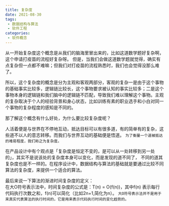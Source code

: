```yaml
---
title: 复杂度
date: 2021-08-30
tags:
 - 数据结构与算法 
 - 软件工程
categories:
 - 软件概念
---
```


从一开始复杂度这个概念是从我们的脑海里冒出来的，比如这道数学题好复杂啊，这个申请打疫苗的流程好复杂呀。
但是，当我们会做这道数学题就觉得，确实有点复杂但一点都不难嘛；但我们对打疫苗的流程熟悉时，我们也会觉得没那么难了。

所以，这个复杂度的概念是分为主观和客观两部分，客观的复杂一是由于这个事物的基础事实比较多，逻辑链比较长，这个事物要求被认知的事实比较多；二是这个事物本身的逻辑链和我们脑中的逻辑链不匹配，导致我们难以理解这个事物。主观的复杂取决于个人的经验背景和身心状态，比如训练有素的职业选手和小白对同一个事物的复杂程度的感知是不同的。

那了解这个概念有什么好处，为什么要比较复杂度呢？

人活着便是与世界在不停地互动，抵达目标可以有很多道，有的简单有的复杂，这些道不以人的意志转移。而我们与世界互动的基础便是悟道。
`为了衡量一个道被抵达的难易程度，我们称之为复杂度。`

在产品设计中有个观点是「复杂度是恒定不变的，是可以从一处转移到另一处的」，其实不是说该处的复杂度本身可以变化，而是发现的道不同了，
不同的道其复杂度也是不一样的。在程序设计中，数据结构与算法的基础就是要通过比较不同算法的复杂度，来提供一个适合的算法。

最后来说一下算法的渐进时间复杂度的定义：  
在大O符号表示法中，时间复杂度的公式是：T(n) = O(f(n))，其中f(n) 表示每行代码执行次数之和，f(n)可以简化（比如2n+1,简化为n）。
`大O符号表示法并不是用于来真实代表算法的执行时间的，它是用来表示代码执行时间的变化趋势的。`






